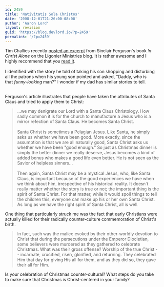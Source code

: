 ```yaml
---
id: 2459
title: 'Nativitatis Sola Christos'
date: '2008-12-01T21:26:00-08:00'
author: 'Aaron Lord'
layout: revision
guid: 'https://blog.devlord.io/?p=2459'
permalink: '/?p=2459'
---
```


Tim Challies recently <a href="http://www.blogger.com/post-create.g?blogID=2602771351651662379">posted an excerpt</a> from Sinclair Ferguson's book <a><i>In Christ Alone</i></a> on the Ligonier Ministries blog.  It is rather awesome and I highly recommend that you <a href="http://www.blogger.com/post-create.g?blogID=2602771351651662379">read it</a>.<br /><br />I identified with the story he told of taking his son shopping and disturbing all the patrons when his young son pointed and asked, "Daddy, who is that <i>funny-looking</i> man?"  I wonder if my dad has similar stories to tell.<div><br /></div><div>Ferguson's article illustrates that people have taken the attributes of Santa Claus and tried to apply them to Christ:<br /><blockquote>...we may denigrate our Lord with a Santa Claus Christology. How sadly common it is for the church to manufacture a Jesus who is a mirror refection of Santa Claus. He becomes Santa Christ.<br /><br />Santa Christ is sometimes a Pelagian Jesus. Like Santa, he simply asks us whether we have been good. More exactly, since the assumption is that we are all naturally good, Santa Christ asks us whether we have been "good enough." So just as Christmas dinner is simply the better dinner we really deserve, Jesus becomes a kind of added bonus who makes a good life even better. He is not seen as the Savior of helpless sinners...<br /><br />Then again, Santa Christ may be a mystical Jesus, who, like Santa Claus, is important because of the good experiences we have when we think about him, irrespective of his historical reality. It doesn't really matter whether the story is true or not; the important thing is the spirit of Santa Christ. For that matter, while it would spoil things to tell the children this, everyone can make up his or her own Santa Christ. As long as we have the right spirit of Santa Christ, all is well.</blockquote>One thing that particularly struck me was the fact that early Christians were actually killed for their radically counter-culture commemoration of Christ's birth.<br /><blockquote>In fact, such was the malice evoked by their other-worldly devotion to Christ that during the persecutions under the Emperor Diocletian, some believers were murdered as they gathered to celebrate Christmas. What was their gross offense? Worship of the true Christ -- incarnate, crucified, risen, glorified, and returning. They celebrated Him that day for giving His all for them, and as they did so, they gave their all for Him.</blockquote>Is your celebration of Christmas counter-cultural?  What steps do you take to make sure that Christmas is Christ-centered in your family?<br /></div><div class="blogger-post-footer"></div>